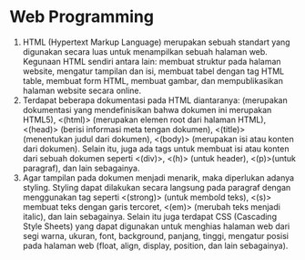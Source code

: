 # Web Programming

1. HTML (Hypertext Markup Language) merupakan sebuah standart yang digunakan secara luas untuk menampilkan sebuah halaman web. Kegunaan HTML sendiri antara lain: membuat struktur pada halaman website, mengatur tampilan dan isi, membuat tabel dengan tag HTML table, membuat form HTML, membuat gambar, dan mempublikasikan halaman website secara online.
2. Terdapat beberapa dokumentasi pada HTML diantaranya: <!DOCTYPE html> (merupakan dokumentasi yang mendefinisikan bahwa dokumen ini merupakan HTML5), <(html)> (merupakan elemen root dari halaman HTML), <(head)> (berisi informasi meta tengan dokumen), <(title)> (menentukan judul dari dokumen), <(body)> (merupakan isi atau konten dari dokumen). Selain itu, juga ada tags untuk membuat isi atau konten dari sebuah dokumen seperti <(div)>, <(h)> (untuk header), <(p)>(untuk paragraf), dan lain sebagainya. 
3. Agar tampilan pada dokumen menjadi menarik, maka diperlukan adanya styling. Styling dapat dilakukan secara langsung pada paragraf dengan menggunakan tag seperti <(strong)> (untuk membold teks), <(s)> membuat teks dengan garis tercoret, <(em)> (merubah teks menjadi italic), dan lain sebagainya. Selain itu juga terdapat CSS (Cascading Style Sheets) yang dapat digunakan untuk menghias halaman web dari segi warna, ukuran, font, background, panjang, tinggi, mengatur posisi pada halaman web (float, align, display, position, dan lain sebagainya). 